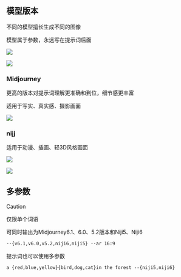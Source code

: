 ## 模型版本

不同的模型擅长生成不同的图像

模型属于参数，永远写在提示词后面

![](https://file.iglooblog.top/ai/%E6%88%AA%E5%B1%8F2025-07-13%2015.36.44.png)

![](https://file.iglooblog.top/ai/%E6%88%AA%E5%B1%8F2025-07-13%2015.37.38.png)

### Midjourney

更高的版本对提示词理解更准确和到位，细节感更丰富

适用于写实、真实感、摄影画面

![](https://file.iglooblog.top/ai/%E6%88%AA%E5%B1%8F2025-07-13%2015.41.40.png)

### nijj

适用于动漫、插画、轻3D风格画面

![](https://file.iglooblog.top/ai/%E6%88%AA%E5%B1%8F2025-07-13%2015.40.16.png)

![](https://file.iglooblog.top/ai/%E6%88%AA%E5%B1%8F2025-07-13%2015.45.07.png)

## 多参数

> [!caution]
>
> 仅限单个词语

可同时输出为Midjourney6.1、6.0、5.2版本和Niji5、Niji6

```txt
--{v6.1,v6.0,v5.2,niji6,niji5} --ar 16:9
```

提示词也可以使用多参数

```txt
a {red,blue,yellow}{bird,dog,cat}in the forest --{niji5,niji6}
```

